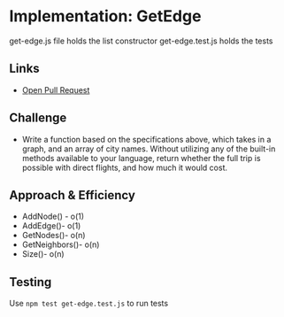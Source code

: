 # Implementation: GetEdge
get-edge.js file holds the list constructor
get-edge.test.js holds the tests
    
## Links
- [Open Pull Request](https://github.com/SianCulligan/data-structures-and-algorithms/pull/61)

    
## Challenge
- Write a function based on the specifications above, which takes in a graph, and an array of city names. Without utilizing any of the built-in methods available to your language, return whether the full trip is possible with direct flights, and how much it would cost.
    
## Approach & Efficiency
- AddNode() - o(1)
- AddEdge()- o(1)
- GetNodes()- o(n)
- GetNeighbors()- o(n)
- Size()- o(n)
    
## Testing
<!-- Description of how to run your tests -->
Use `npm test get-edge.test.js` to run tests